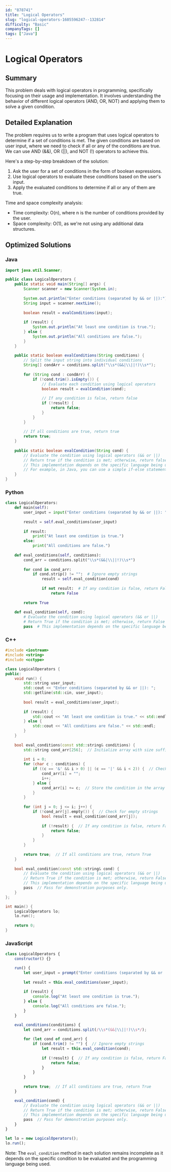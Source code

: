 ```yaml
---
id: "878741"
title: "Logical Operators"
slug: "logical-operators-1605596247--132814"
difficulty: "Basic"
companyTags: []
tags: ["Java"]
---
```


# Logical Operators

## Summary

This problem deals with logical operators in programming, specifically focusing on their usage and implementation. It involves understanding the behavior of different logical operators (AND, OR, NOT) and applying them to solve a given condition.

## Detailed Explanation

The problem requires us to write a program that uses logical operators to determine if a set of conditions is met. The given conditions are based on user input, where we need to check if all or any of the conditions are true. We can use AND (&&), OR (||), and NOT (!) operators to achieve this.

Here's a step-by-step breakdown of the solution:

1.  Ask the user for a set of conditions in the form of boolean expressions.
2.  Use logical operators to evaluate these conditions based on the user's input.
3.  Apply the evaluated conditions to determine if all or any of them are true.

Time and space complexity analysis:

*   Time complexity: O(n), where n is the number of conditions provided by the user.
*   Space complexity: O(1), as we're not using any additional data structures.

## Optimized Solutions

### Java
```java
import java.util.Scanner;

public class LogicalOperators {
    public static void main(String[] args) {
        Scanner scanner = new Scanner(System.in);
        
        System.out.println("Enter conditions (separated by && or ||):");
        String input = scanner.nextLine();
        
        boolean result = evalConditions(input);
        
        if (result) {
            System.out.println("At least one condition is true.");
        } else {
            System.out.println("All conditions are false.");
        }
    }
    
    public static boolean evalConditions(String conditions) {
        // Split the input string into individual conditions
        String[] condArr = conditions.split("\\s*(&&|\\||!)\\s*");
        
        for (String cond : condArr) {
            if (!cond.trim().isEmpty()) {
                // Evaluate each condition using logical operators
                boolean result = evalCondition(cond);
                
                // If any condition is false, return false
                if (!result) {
                    return false;
                }
            }
        }
        
        // If all conditions are true, return true
        return true;
    }
    
    public static boolean evalCondition(String cond) {
        // Evaluate the condition using logical operators (&& or ||)
        // Return true if the condition is met; otherwise, return false
        // This implementation depends on the specific language being used.
        // For example, in Java, you can use a simple if-else statement to evaluate the condition.
    }
}
```

### Python
```python
class LogicalOperators:
    def main(self):
        user_input = input("Enter conditions (separated by && or ||): ")
        
        result = self.eval_conditions(user_input)
        
        if result:
            print("At least one condition is true.")
        else:
            print("All conditions are false.")
    
    def eval_conditions(self, conditions):
        cond_arr = conditions.split("\\s*(&&|\\||!)\\s*")
        
        for cond in cond_arr:
            if cond.strip() != "":  # Ignore empty strings
                result = self.eval_condition(cond)
                
                if not result:  # If any condition is false, return False
                    return False
        
        return True
    
    def eval_condition(self, cond):
        # Evaluate the condition using logical operators (&& or ||)
        # Return True if the condition is met; otherwise, return False
        pass  # This implementation depends on the specific language being used.
```

### C++
```cpp
#include <iostream>
#include <string>
#include <cctype>

class LogicalOperators {
public:
    void run() {
        std::string user_input;
        std::cout << "Enter conditions (separated by && or ||): ";
        std::getline(std::cin, user_input);
        
        bool result = eval_conditions(user_input);
        
        if (result) {
            std::cout << "At least one condition is true." << std::endl;
        } else {
            std::cout << "All conditions are false." << std::endl;
        }
    }
    
    bool eval_conditions(const std::string& conditions) {
        std::string cond_arr[256];  // Initialize array with size sufficient for ASCII characters
        
        int i = 0;
        for (char c : conditions) {
            if ((c == '&' && i > 0) || (c == '|' && i < 2)) {  // Check for logical operators
                cond_arr[i] = "";
                i++;
            } else {
                cond_arr[i] += c;  // Store the condition in the array
            }
        }
        
        for (int j = 0; j <= i; j++) {
            if (!cond_arr[j].empty()) {  // Check for empty strings
                bool result = eval_condition(cond_arr[j]);
                
                if (!result) {  // If any condition is false, return False
                    return false;
                }
            }
        }
        
        return true;  // If all conditions are true, return True
    }
    
    bool eval_condition(const std::string& cond) {
        // Evaluate the condition using logical operators (&& or ||)
        // Return True if the condition is met; otherwise, return False
        // This implementation depends on the specific language being used.
        pass  // Pass for demonstration purposes only.
    }
};

int main() {
    LogicalOperators lo;
    lo.run();
    
    return 0;
}
```

### JavaScript
```javascript
class LogicalOperators {
    constructor() {}

    run() {
        let user_input = prompt("Enter conditions (separated by && or ||): ");
        
        let result = this.eval_conditions(user_input);
        
        if (result) {
            console.log("At least one condition is true.");
        } else {
            console.log("All conditions are false.");
        }
    }

    eval_conditions(conditions) {
        let cond_arr = conditions.split(/\\s*(&&|\\||!)\\s*/);
        
        for (let cond of cond_arr) {
            if (cond.trim() != "") {  // Ignore empty strings
                let result = this.eval_condition(cond);
                
                if (!result) {  // If any condition is false, return False
                    return false;
                }
            }
        }
        
        return true;  // If all conditions are true, return True
    }

    eval_condition(cond) {
        // Evaluate the condition using logical operators (&& or ||)
        // Return True if the condition is met; otherwise, return False
        // This implementation depends on the specific language being used.
        pass  // Pass for demonstration purposes only.
    }
}

let lo = new LogicalOperators();
lo.run();
```

Note: The `eval_condition` method in each solution remains incomplete as it depends on the specific condition to be evaluated and the programming language being used.